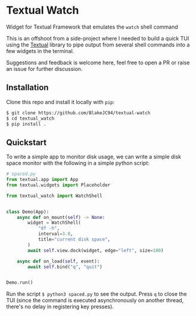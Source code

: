 # Textual Watch
Widget for Textual Framework that emulates the `watch` shell command

This is an offshoot from a side-project where I needed to build a quick TUI using the
[Textual](https://github.com/Textualize/textual) library to pipe output from several shell commands
into a few widgets in the terminal.

Suggestions and feedback is welcome here, feel free to open a PR or raise an issue for further
discussion.

## Installation
Clone this repo and install it locally with `pip`:
```bash
$ git clone https://github.com/BlakeJC94/textual-watch
$ cd textual_watch
$ pip install .
```

## Quickstart

To write a simple app to monitor disk usage, we can write a simple disk space monitor with the
following in a simple python script:

```python
# spaced.py
from textual.app import App
from textual.widgets import Placeholder

from textual_watch import WatchShell


class Demo(App):
    async def on_mount(self) -> None:
        widget = WatchShell(
            "df -h",
            interval=3.0,
            title="current disk space",
        )
        await self.view.dock(widget, edge="left", size=100)

    async def on_load(self, event):
        await self.bind("q", "quit")


Demo.run()
```

Run the script `$ python3 spaced.py` to see the output. Press `q` to close the TUI (since the
command is executed asynchronously on another thread, there's no delay in registering key presses).
